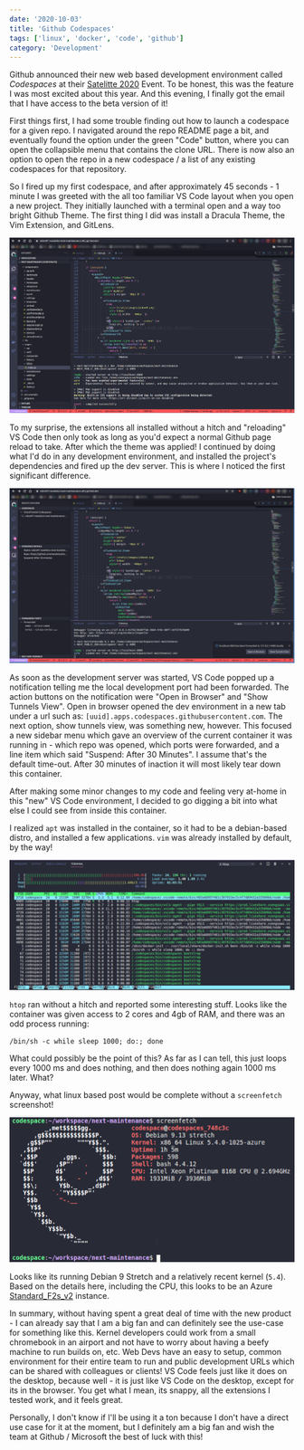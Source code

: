 ```yaml
---
date: '2020-10-03'
title: 'Github Codespaces'
tags: ['linux', 'docker', 'code', 'github']
category: 'Development'
---
```


Github announced their new web based development environment called _Codespaces_ at their [Satelitte 2020](https://github.blog/2020-05-06-new-from-satellite-2020-github-codespaces-github-discussions-securing-code-in-private-repositories-and-more/) Event. To be honest, this was the feature I was most excited about this year. And this evening, I finally got the email that I have access to the beta version of it!

First things first, I had some trouble finding out how to launch a codespace for a given repo. I navigated around the repo README page a bit, and eventually found the option under the green "Code" button, where you can open the collapsible menu that contains the clone URL. There is now also an option to open the repo in a new codespace / a list of any existing codespaces for that repository.

So I fired up my first codespace, and after approximately 45 seconds - 1 minute I was greeted with the all too familiar VS Code layout when you open a new project. They initially launched with a terminal open and a way too bright Github Theme. The first thing I did was install a Dracula Theme, the Vim Extension, and GitLens.

![Codespace Overview](codespace1.png)

To my surprise, the extensions all installed without a hitch and "reloading" VS Code then only took as long as you'd expect a normal Github page reload to take. After which the theme was applied! I continued by doing what I'd do in any development environment, and installed the project's dependencies and fired up the dev server. This is where I noticed the first significant difference.

![Codespace Overview](codespace2.png)

As soon as the development server was started, VS Code popped up a notification telling me the local development port had been forwarded. The action buttons on the notification were "Open in Browser" and "Show Tunnels View". Open in browser opened the dev environment in a new tab under a url such as: `[uuid].apps.codespaces.githubusercontent.com`. The next option, show tunnels view, was something new, however. This focused a new sidebar menu which gave an overview of the current container it was running in - which repo was opened, which ports were forwarded, and a line item which said "Suspend: After 30 Minutes". I assume that's the default time-out. After 30 minutes of inaction it will most likely tear down this container.

After making some minor changes to my code and feeling very at-home in this "new" VS Code environment, I decided to go digging a bit into what else I could see from inside this container.

I realized `apt` was installed in the container, so it had to be a debian-based distro, and installed a few applications. `vim` was already installed by default, by the way!

![htop](codespaces-htop.png)

`htop` ran without a hitch and reported some interesting stuff. Looks like the container was given access to 2 cores and 4gb of RAM, and there was an odd process running:

```
/bin/sh -c while sleep 1000; do:; done
```

What could possibly be the point of this? As far as I can tell, this just loops every 1000 ms and does nothing, and then does nothing again 1000 ms later. What?

Anyway, what linux based post would be complete without a `screenfetch` screenshot!

![screenfetch](codespaces-screenfetch.png)

Looks like its running Debian 9 Stretch and a relatively recent kernel (`5.4`). Based on the details here, including the CPU, this looks to be an Azure [Standard_F2s_v2](https://azure.microsoft.com/de-de/blog/fv2-vms-are-now-available-the-fastest-vms-on-azure/) instance.

In summary, without having spent a great deal of time with the new product - I can already say that I am a big fan and can definitely see the use-case for something like this. Kernel developers could work from a small chromebook in an airport and not have to worry about having a beefy machine to run builds on, etc. Web Devs have an easy to setup, common environment for their entire team to run and public development URLs which can be shared with colleagues or clients! VS Code feels just like it does on the desktop, because well - it is just like VS Code on the desktop, except for its in the browser. You get what I mean, its snappy, all the extensions I tested work, and it feels great.

Personally, I don't know if I'll be using it a ton because I don't have a direct use case for it at the moment, but I definitely am a big fan and wish the team at Github / Microsoft the best of luck with this!

